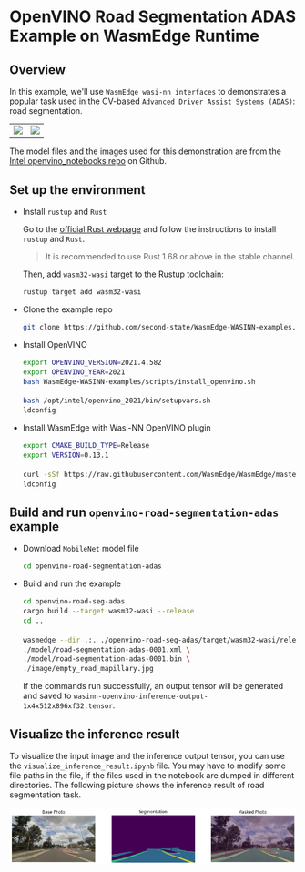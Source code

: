 
# OpenVINO Road Segmentation ADAS Example on WasmEdge Runtime

## Overview

In this example, we'll use `WasmEdge wasi-nn interfaces` to demonstrates a popular task used in the CV-based `Advanced Driver Assist Systems (ADAS)`: road segmentation.

|                                                                                                                             |                                                                                                                             |
| --------------------------------------------------------------------------------------------------------------------------- | --------------------------------------------------------------------------------------------------------------------------- |
| <img src="https://user-images.githubusercontent.com/36741649/127848003-9e45c8da-2e43-48ac-803f-9f51a8e9ea89.jpg" width=300> | <img src="https://user-images.githubusercontent.com/36741649/127847882-6305d483-f2ce-4c2f-a3b5-8573d1522d15.png" width=300> |

The model files and the images used for this demonstration are from the [Intel openvino_notebooks repo](https://github.com/openvinotoolkit/openvino_notebooks/blob/main/notebooks/003-hello-segmentation/README.md) on Github.

## Set up the environment

- Install `rustup` and `Rust`

  Go to the [official Rust webpage](https://www.rust-lang.org/tools/install) and follow the instructions to install `rustup` and `Rust`.

  > It is recommended to use Rust 1.68 or above in the stable channel.

  Then, add `wasm32-wasi` target to the Rustup toolchain:

  ```bash
  rustup target add wasm32-wasi
  ```

- Clone the example repo

  ```bash
  git clone https://github.com/second-state/WasmEdge-WASINN-examples.git
  ```

- Install OpenVINO

  ```bash
  export OPENVINO_VERSION=2021.4.582
  export OPENVINO_YEAR=2021
  bash WasmEdge-WASINN-examples/scripts/install_openvino.sh

  bash /opt/intel/openvino_2021/bin/setupvars.sh
  ldconfig
  ```

- Install WasmEdge with Wasi-NN OpenVINO plugin

  ```bash
  export CMAKE_BUILD_TYPE=Release
  export VERSION=0.13.1

  curl -sSf https://raw.githubusercontent.com/WasmEdge/WasmEdge/master/utils/install.sh | bash -s -- -v $VERSION -p /usr/local --plugins wasi_nn-openvino
  ldconfig
  ```

## Build and run `openvino-road-segmentation-adas` example

- Download `MobileNet` model file

  ```bash
  cd openvino-road-segmentation-adas
  ```

- Build and run the example

  ```bash
  cd openvino-road-seg-adas
  cargo build --target wasm32-wasi --release
  cd ..

  wasmedge --dir .:. ./openvino-road-seg-adas/target/wasm32-wasi/release/openvino-road-seg-adas.wasm \
  ./model/road-segmentation-adas-0001.xml \
  ./model/road-segmentation-adas-0001.bin \
  ./image/empty_road_mapillary.jpg
  ```

  If the commands run successfully, an output tensor will be generated and saved to `wasinn-openvino-inference-output-1x4x512x896xf32.tensor`.

## Visualize the inference result

To visualize the input image and the inference output tensor, you can use the `visualize_inference_result.ipynb` file. You may have to modify some file paths in the file, if the files used in the notebook are dumped in different directories. The following picture shows the inference result of road segmentation task.

![road segmentation result](image/segmentation_result.png)
